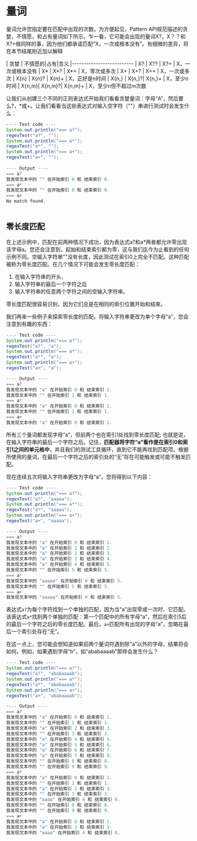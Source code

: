 # 量词

量词允许您指定要在匹配中出现的次数。为方便起见，Pattern API规范描述的贪婪，不情愿，和占有量词如下所示。乍一看，它可能会出现的量词X?，X？？和X?+做同样的事，因为他们都承诺匹配”X，一次或根本没有”。有细微的差异，将在本节结尾附近加以解释


| 贪婪	| 不情愿的|占有|含义
|--------------------------
| X?	| X??	| X?+	| X，一次或根本没有
| X*	| X*?	| X*+	| X，零次或多次
| X+	| X+?	| X++	| X，一次或多次
| X{n}	| X{n}?	| X{n}+	| X，正好是n时间
| X{n,}	| X{n,}?| X{n,}+   | X，至少n时间
| X{n,m}| X{n,m}?| X{n,m}+ | X，至少n但不超过m次数

让我们从创建三个不同的正则表达式开始我们看看贪婪量词：字母“A”，然后要么?，*或+。让我们看看当这些表达式对输入空字符（""）串进行测试时会发生什么：

```java
---- Test code ----
System.out.println("=== a?");
regexTest("a?", "");
System.out.println("=== a*");
regexTest("a*", "");
System.out.println("=== a+");
regexTest("a+", "");
        
---- Output ----
=== a?
我发现文本中的 "" 在开始索引 0 和 结束索引 0.
=== a*
我发现文本中的 "" 在开始索引 0 和 结束索引 0.
=== a+
No match found.
        
```

## 零长度匹配
在上述示例中，匹配在前两种情况下成功，因为表达式a?和a*两者都允许零出现该字母a。您还会注意到，起始和结束索引都为零，这与我们迄今为止看到的任何示例不同。空输入字符串""没有长度，因此测试在索引0上完全不匹配。这种匹配被称为零长度匹配。在几个情况下可能会发生零长度匹配：
1. 在输入字符串的开头，
2. 输入字符串的最后一个字符之后
3. 输入字符串的任意两个字符之间的空输入字符串。

零长度匹配很容易识别，因为它们总是在相同的索引位置开始和结束。

我们再来一些例子来探索零长度的匹配。将输入字符串更改为单个字母“a”，您会注意到有趣的东西：
```java
---- Test code ----
System.out.println("=== a?");
regexTest("a?", "a");
System.out.println("=== a*");
regexTest("a*", "a");
System.out.println("=== a+");
regexTest("a+", "a");

---- Output ----
=== a?
我发现文本中的 "a" 在开始索引 0 和 结束索引 1.
我发现文本中的 "" 在开始索引 1 和 结束索引 1.
=== a*
我发现文本中的 "a" 在开始索引 0 和 结束索引 1.
我发现文本中的 "" 在开始索引 1 和 结束索引 1.
=== a+
我发现文本中的 "a" 在开始索引 0 和 结束索引 1.
```

所有三个量词都发现字母“a”，但前两个也在索引1处找到零长度匹配; 也就是说，在输入字符串的最后一个字符之后。记住，**匹配器将字符“a”看作是在索引0和索引1之间的单元格中**，并且我们的测试工具循环，直到它不能再找到匹配项。根据所使用的量词，在最后一个字符之后的索引处的“无”存在可能触发或可能不触发匹配。

现在连续五次将输入字符串更改为字母“a”，您将得到以下内容：

```java
---- Test code ----
System.out.println("=== a?");
regexTest("a?", "aaaaa");
System.out.println("=== a*");
regexTest("a*", "aaaaa");
System.out.println("=== a+");
regexTest("a+", "aaaaa");

---- Output ----
=== a?
我发现文本中的 "a" 在开始索引 0 和 结束索引 1.
我发现文本中的 "a" 在开始索引 1 和 结束索引 2.
我发现文本中的 "a" 在开始索引 2 和 结束索引 3.
我发现文本中的 "a" 在开始索引 3 和 结束索引 4.
我发现文本中的 "a" 在开始索引 4 和 结束索引 5.
我发现文本中的 "" 在开始索引 5 和 结束索引 5.
=== a*
我发现文本中的 "aaaaa" 在开始索引 0 和 结束索引 5.
我发现文本中的 "" 在开始索引 5 和 结束索引 5.
=== a+
我发现文本中的 "aaaaa" 在开始索引 0 和 结束索引 5.
```
表达式`a?`为每个字符找到一个单独的匹配，因为当“a”出现零或一次时，它匹配。该表达式`a*`找到两个单独的匹配：第一个匹配中的所有字母“a”，然后在索引5后的最后一个字符之后的零长度匹配。最后，`a+`匹配所有出现的字母“a”，忽略在最后一个索引处存在“无”。

在这一点上，您可能会想知道如果前两个量词符遇到除“a”以外的字母，结果将会如何。例如，如果遇到字母“b”，如“ababaaaab”那样会发生什么？

```java
---- Test code ----
System.out.println("=== a?");
regexTest("a?", "ababaaaab");
System.out.println("=== a*");
regexTest("a*", "ababaaaab");
System.out.println("=== a+");
regexTest("a+", "ababaaaab");

---- Output ----
=== a?
我发现文本中的 "a" 在开始索引 0 和 结束索引 1.
我发现文本中的 "" 在开始索引 1 和 结束索引 1.
我发现文本中的 "a" 在开始索引 2 和 结束索引 3.
我发现文本中的 "" 在开始索引 3 和 结束索引 3.
我发现文本中的 "a" 在开始索引 4 和 结束索引 5.
我发现文本中的 "a" 在开始索引 5 和 结束索引 6.
我发现文本中的 "a" 在开始索引 6 和 结束索引 7.
我发现文本中的 "a" 在开始索引 7 和 结束索引 8.
我发现文本中的 "" 在开始索引 8 和 结束索引 8.
我发现文本中的 "" 在开始索引 9 和 结束索引 9.
=== a*
我发现文本中的 "a" 在开始索引 0 和 结束索引 1.
我发现文本中的 "" 在开始索引 1 和 结束索引 1.
我发现文本中的 "a" 在开始索引 2 和 结束索引 3.
我发现文本中的 "" 在开始索引 3 和 结束索引 3.
我发现文本中的 "aaaa" 在开始索引 4 和 结束索引 8.
我发现文本中的 "" 在开始索引 8 和 结束索引 8.
我发现文本中的 "" 在开始索引 9 和 结束索引 9.
=== a+
我发现文本中的 "a" 在开始索引 0 和 结束索引 1.
我发现文本中的 "a" 在开始索引 2 和 结束索引 3.
我发现文本中的 "aaaa" 在开始索引 4 和 结束索引 8.
```

